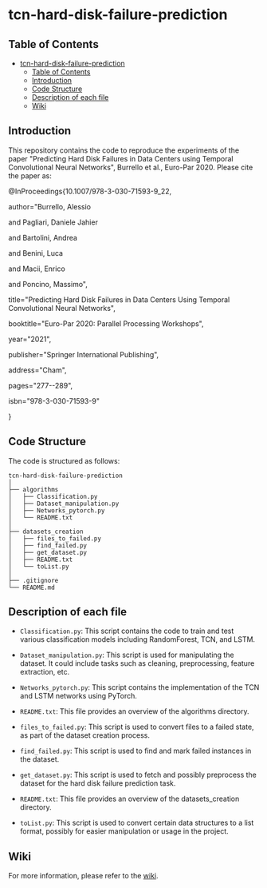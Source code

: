 # tcn-hard-disk-failure-prediction

## Table of Contents

- [tcn-hard-disk-failure-prediction](#tcn-hard-disk-failure-prediction)
  - [Table of Contents](#table-of-contents)
  - [Introduction](#introduction)
  - [Code Structure](#code-structure)
  - [Description of each file](#description-of-each-file)
  - [Wiki](#wiki)

## Introduction

This repository contains the code to reproduce the experiments of the paper "Predicting Hard Disk Failures in Data Centers using Temporal Convolutional Neural Networks", Burrello et al., Euro-Par 2020.
Please cite the paper as:

@InProceedings{10.1007/978-3-030-71593-9_22,

author="Burrello, Alessio

and Pagliari, Daniele Jahier

and Bartolini, Andrea

and Benini, Luca

and Macii, Enrico

and Poncino, Massimo",

title="Predicting Hard Disk Failures in Data Centers Using Temporal Convolutional Neural Networks",

booktitle="Euro-Par 2020: Parallel Processing Workshops",

year="2021",

publisher="Springer International Publishing",

address="Cham",

pages="277--289",

isbn="978-3-030-71593-9"

}

## Code Structure

The code is structured as follows:
```
tcn-hard-disk-failure-prediction
│
├── algorithms
│   ├── Classification.py
│   ├── Dataset_manipulation.py
│   ├── Networks_pytorch.py
│   └── README.txt
│
├── datasets_creation
│   ├── files_to_failed.py
│   ├── find_failed.py
│   ├── get_dataset.py
│   ├── README.txt
│   └── toList.py
│
├── .gitignore
└── README.md
```

## Description of each file

- `Classification.py`: This script contains the code to train and test various classification models including RandomForest, TCN, and LSTM.

- `Dataset_manipulation.py`: This script is used for manipulating the dataset. It could include tasks such as cleaning, preprocessing, feature extraction, etc.

- `Networks_pytorch.py`: This script contains the implementation of the TCN and LSTM networks using PyTorch.

- `README.txt`: This file provides an overview of the algorithms directory.

- `files_to_failed.py`: This script is used to convert files to a failed state, as part of the dataset creation process.

- `find_failed.py`: This script is used to find and mark failed instances in the dataset.

- `get_dataset.py`: This script is used to fetch and possibly preprocess the dataset for the hard disk failure prediction task.

- `README.txt`: This file provides an overview of the datasets_creation directory.

- `toList.py`: This script is used to convert certain data structures to a list format, possibly for easier manipulation or usage in the project.

## Wiki

For more information, please refer to the [wiki](https://github.com/Disk-Failure-Prediction/tcn-hard-disk-failure-prediction/wiki).
